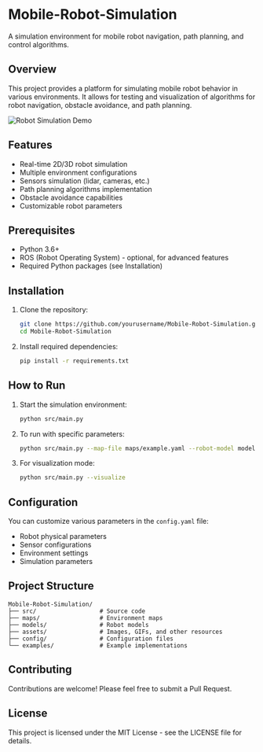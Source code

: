 # Mobile-Robot-Simulation

A simulation environment for mobile robot navigation, path planning, and control algorithms.

## Overview

This project provides a platform for simulating mobile robot behavior in various environments. It allows for testing and visualization of algorithms for robot navigation, obstacle avoidance, and path planning.

![Robot Simulation Demo](demo.gif)

## Features

- Real-time 2D/3D robot simulation
- Multiple environment configurations
- Sensors simulation (lidar, cameras, etc.)
- Path planning algorithms implementation
- Obstacle avoidance capabilities
- Customizable robot parameters

## Prerequisites

- Python 3.6+
- ROS (Robot Operating System) - optional, for advanced features
- Required Python packages (see Installation)

## Installation

1. Clone the repository:

   ```bash
   git clone https://github.com/yourusername/Mobile-Robot-Simulation.git
   cd Mobile-Robot-Simulation
   ```

2. Install required dependencies:
   ```bash
   pip install -r requirements.txt
   ```

## How to Run

1. Start the simulation environment:

   ```bash
   python src/main.py
   ```

2. To run with specific parameters:

   ```bash
   python src/main.py --map-file maps/example.yaml --robot-model models/differential_drive.json
   ```

3. For visualization mode:
   ```bash
   python src/main.py --visualize
   ```

## Configuration

You can customize various parameters in the `config.yaml` file:

- Robot physical parameters
- Sensor configurations
- Environment settings
- Simulation parameters

## Project Structure

```
Mobile-Robot-Simulation/
├── src/                  # Source code
├── maps/                 # Environment maps
├── models/               # Robot models
├── assets/               # Images, GIFs, and other resources
├── config/               # Configuration files
└── examples/             # Example implementations
```

## Contributing

Contributions are welcome! Please feel free to submit a Pull Request.

## License

This project is licensed under the MIT License - see the LICENSE file for details.
